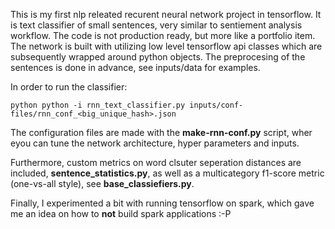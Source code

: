 This is my first nlp releated recurent neural network project in tensorflow. It is text classifier of small sentences, very similar to sentiement analysis workflow. The code is not production ready, but more like a portfolio item. The network is built with utilizing low level tensorflow api classes which are subsequently wrapped around python objects. The preprocesing of the sentences is done in advance, see inputs/data for examples.

In order to run the classifier:

``python
python -i rnn_text_classifier.py inputs/conf-files/rnn_conf_<big_unique_hash>.json
``

The configuration files are made with the **make-rnn-conf.py** script, wher eyou can tune the network architecture, hyper parameters and inputs.

Furthermore, custom metrics on word clsuter seperation distances are included, **sentence_statistics.py**, as well as a multicategory f1-score metric (one-vs-all style), see **base_classiefiers.py**. 

Finally, I experimented a bit with running tensorflow on spark, which gave me an idea on how to **not** build spark applications :-P
